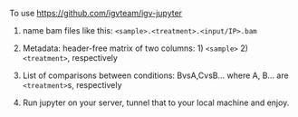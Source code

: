 To use https://github.com/igvteam/igv-jupyter

1. name bam files like this:
`<sample>.<treatment>.<input/IP>.bam`

2. Metadata: header-free matrix of two columns: 1) `<sample>` 2) `<treatment>`, respectively

3. List of comparisons between conditions: BvsA,CvsB... where A, B... are `<treatment>`s, respectively

4. Run jupyter on your server, tunnel that to your local machine and enjoy.
